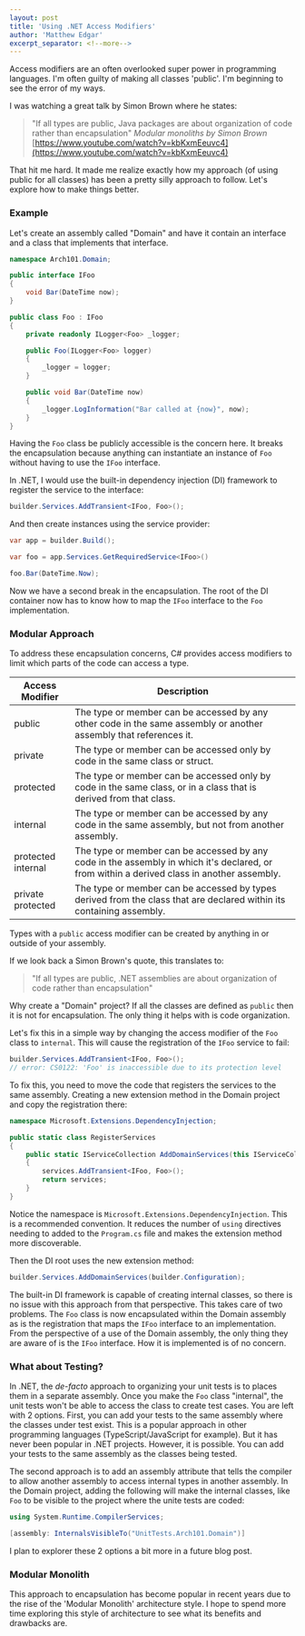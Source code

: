 ```yaml
---
layout: post
title: 'Using .NET Access Modifiers'
author: 'Matthew Edgar'
excerpt_separator: <!--more-->
---
```


Access modifiers are an often overlooked super power in programming languages. I'm often guilty of making all classes 'public'. I'm beginning to see the error of my ways.

<!--more-->

I was watching a great talk by Simon Brown where he states:

> "If all types are public, Java packages are about organization of code rather than encapsulation"
_Modular monoliths by Simon Brown_
[https://www.youtube.com/watch?v=kbKxmEeuvc4](https://www.youtube.com/watch?v=kbKxmEeuvc4)

That hit me hard. It made me realize exactly how my approach (of using public for all classes) has been a pretty silly approach to follow. Let's explore how to make things better.

### Example

Let's create an assembly called "Domain" and have it contain an interface and a class that implements that interface.

```csharp
namespace Arch101.Domain;

public interface IFoo
{
    void Bar(DateTime now);
}

public class Foo : IFoo
{
    private readonly ILogger<Foo> _logger;

    public Foo(ILogger<Foo> logger)
    {
        _logger = logger;
    }

    public void Bar(DateTime now)
    {
        _logger.LogInformation("Bar called at {now}", now);
    }
}
```

Having the `Foo` class be publicly accessible is the concern here. It breaks the encapsulation because anything can instantiate an instance of `Foo` without having to use the `IFoo` interface. 

In .NET, I would use the built-in dependency injection (DI) framework to register the service to the interface:

```csharp
builder.Services.AddTransient<IFoo, Foo>();
```

And then create instances using the service provider:

```csharp
var app = builder.Build();

var foo = app.Services.GetRequiredService<IFoo>()

foo.Bar(DateTime.Now);
```

Now we have a second break in the encapsulation. The root of the DI container now has to know how to map the `IFoo` interface to the `Foo` implementation. 

### Modular Approach

To address these encapsulation concerns, C# provides access modifiers to limit which parts of the code can access a type. 

Access Modifier | Description
--------------- | -----------
public | The type or member can be accessed by any other code in the same assembly or another assembly that references it.
private | The type or member can be accessed only by code in the same class or struct.
protected | The type or member can be accessed only by code in the same class, or in a class that is derived from that class.
internal | The type or member can be accessed by any code in the same assembly, but not from another assembly.
protected internal | The type or member can be accessed by any code in the assembly in which it's declared, or from within a derived class in another assembly.
private protected | The type or member can be accessed by types derived from the class that are declared within its containing assembly.
 
Types with a `public` access modifier can be created by anything in or outside of your assembly. 

If we look back a Simon Brown's quote, this translates to:

> "If all types are public, .NET assemblies are about organization of code rather than encapsulation"

Why create a "Domain" project? If all the classes are defined as `public` then it is not for encapsulation. The only thing it helps with is code organization.

Let's fix this in a simple way by changing the access modifier of the `Foo` class to `internal`. This will cause the registration of the `IFoo` service to fail:

```csharp
builder.Services.AddTransient<IFoo, Foo>(); 
// error: CS0122: 'Foo' is inaccessible due to its protection level
```

To fix this, you need to move the code that registers the services to the same assembly. Creating a new extension method in the Domain project and copy the registration there:

```csharp
namespace Microsoft.Extensions.DependencyInjection;

public static class RegisterServices
{
    public static IServiceCollection AddDomainServices(this IServiceCollection services)
    {
        services.AddTransient<IFoo, Foo>();
        return services;
    }
}
```

Notice the namespace is `Microsoft.Extensions.DependencyInjection`. This is a recommended convention. It reduces the number of `using` directives needing to added to the `Program.cs` file and makes the extension method more discoverable.

Then the DI root uses the new extension method:

```csharp
builder.Services.AddDomainServices(builder.Configuration);
```

The built-in DI framework is capable of creating internal classes, so there is no issue with this approach from that perspective. This takes care of two problems. The `Foo` class is now encapsulated within the Domain assembly as is the registration that maps the `IFoo` interface to an implementation. From the perspective of a use of the Domain assembly, the only thing they are aware of is the `IFoo` interface. How it is implemented is of no concern. 

### What about Testing?

In .NET, the _de-facto_ approach to organizing your unit tests is to places them in a separate assembly. Once you make the `Foo` class "internal", the unit tests won't be able to access the class to create test cases. You are left with 2 options. First, you can add your tests to the same assembly where the classes under test exist. This is a popular approach in other programming languages (TypeScript/JavaScript for example). But it has never been popular in .NET projects. However, it is possible. You can add your tests to the same assembly as the classes being tested.

The second approach is to add an assembly attribute that tells the compiler to allow another assembly to access internal types in another assembly. In the Domain project, adding the following will make the internal classes, like `Foo` to be visible to the project where the unite tests are coded:

```csharp
using System.Runtime.CompilerServices;

[assembly: InternalsVisibleTo("UnitTests.Arch101.Domain")]
```

I plan to explorer these 2 options a bit more in a future blog post.

### Modular Monolith

This approach to encapsulation has become popular in recent years due to the rise of the 'Modular Monolith' architecture style. I hope to spend more time exploring this style of architecture to see what its benefits and drawbacks are. 


